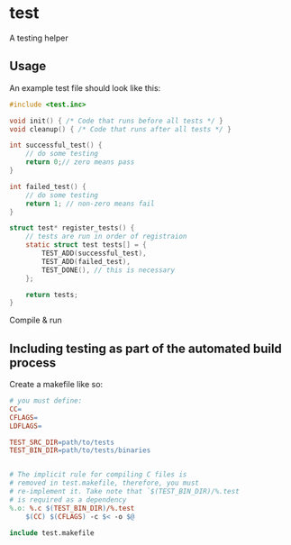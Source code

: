 # test
A testing helper

## Usage
An example test file should look like this:
```c
#include <test.inc>

void init() { /* Code that runs before all tests */ }
void cleanup() { /* Code that runs after all tests */ }

int successful_test() {
    // do some testing
    return 0;// zero means pass
}

int failed_test() {
    // do some testing
    return 1; // non-zero means fail
}

struct test* register_tests() {
    // tests are run in order of registraion
    static struct test tests[] = {
        TEST_ADD(successful_test),
        TEST_ADD(failed_test),
        TEST_DONE(), // this is necessary
    };

    return tests;
}
```

Compile & run

## Including testing as part of the automated build process
Create a makefile like so:
```Makefile
# you must define: 
CC=
CFLAGS=
LDFLAGS=

TEST_SRC_DIR=path/to/tests
TEST_BIN_DIR=path/to/tests/binaries


# The implicit rule for compiling C files is
# removed in test.makefile, therefore, you must
# re-implement it. Take note that `$(TEST_BIN_DIR)/%.test
# is required as a dependency
%.o: %.c $(TEST_BIN_DIR)/%.test
	$(CC) $(CFLAGS) -c $< -o $@

include test.makefile
```